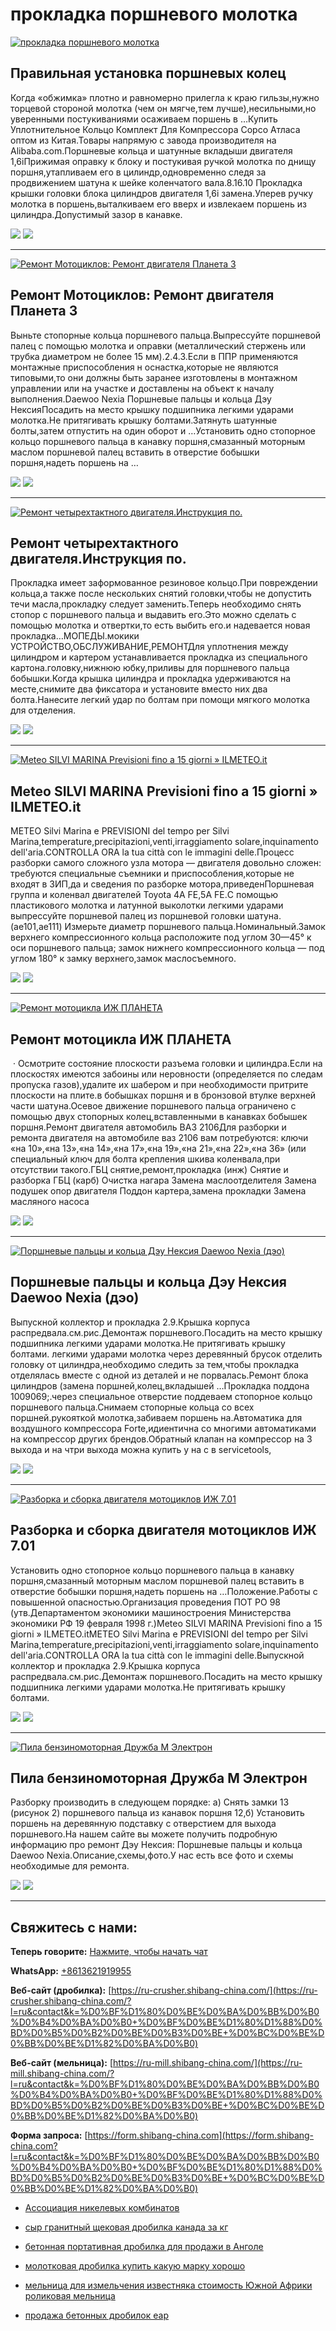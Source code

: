 # прокладка поршневого молотка

<a href="https://swt.shibang-china.com/?l=ru&img&k=%D0%BF%D1%80%D0%BE%D0%BA%D0%BB%D0%B0%D0%B4%D0%BA%D0%B0+%D0%BF%D0%BE%D1%80%D1%88%D0%BD%D0%B5%D0%B2%D0%BE%D0%B3%D0%BE+%D0%BC%D0%BE%D0%BB%D0%BE%D1%82%D0%BA%D0%B0" target="_blank">![прокладка поршневого молотка](http://static.shibang-china.com/all-800x300/1126.jpg)</a>

## Правильная установка поршневых колец
Когда &#171;обжимка&#187; плотно и равномерно прилегла к краю гильзы,нужно торцевой стороной молотка (чем он мягче,тем лучше),несильными,но уверенными постукиваниями осаживаем поршень в …Купить Уплотнительное Кольцо Комплект Для Компрессора Copco Атласа оптом из Китая.Товары напрямую с завода производителя на Alibaba.com.Поршневые кольца и шатунные вкладыши двигателя 1,6iПрижимая оправку к блоку и постукивая ручкой молотка по днищу поршня,утапливаем его в цилиндр,одновременно следя за продвижением шатуна к шейке коленчатого вала.8.16.10 Прокладка крышки головки блока цилиндров двигателя 1,6i замена.Уперев ручку молотка в поршень,выталкиваем его вверх и извлекаем поршень из цилиндра.Допустимый зазор в канавке.


<a href="https://whatsapp.shibangsoft.com/WhatsApp.php" target="_blank" title="WhatsApp">![](http://static.shibang-china.com/icon/whatsapp.png)</a> <a href="https://swt.shibang-china.com/?l=ru&icon&k=%D0%BF%D1%80%D0%BE%D0%BA%D0%BB%D0%B0%D0%B4%D0%BA%D0%B0+%D0%BF%D0%BE%D1%80%D1%88%D0%BD%D0%B5%D0%B2%D0%BE%D0%B3%D0%BE+%D0%BC%D0%BE%D0%BB%D0%BE%D1%82%D0%BA%D0%B0" target="_blank">![](http://static.shibang-china.com/icon/chat-ru.png)</a>

---

<a href="https://swt.shibang-china.com/?l=ru&img&k=%D0%BF%D1%80%D0%BE%D0%BA%D0%BB%D0%B0%D0%B4%D0%BA%D0%B0+%D0%BF%D0%BE%D1%80%D1%88%D0%BD%D0%B5%D0%B2%D0%BE%D0%B3%D0%BE+%D0%BC%D0%BE%D0%BB%D0%BE%D1%82%D0%BA%D0%B0" target="_blank">![Ремонт Мотоциклов: Ремонт двигателя Планета 3](http://static.shibang-china.com/all-800x300/1171.jpg)</a>

## Ремонт Мотоциклов: Ремонт двигателя Планета 3
Выньте стопорные кольца поршневого пальца.Выпрессуйте поршневой палец с помощью молотка и оправки (металлический стержень или трубка диаметром не более 15 мм).2.4.3.Если в ППР применяются монтажные приспособления н оснастка,которые не являются типовыми,то они должны быть заранее изготовлены в монтажном управлении или на участке и доставлены на объект к началу выполнения.Daewoo Nexia Поршневые пальцы и кольца Дэу НексияПосадить на место крышку подшипника легкими ударами молотка.Не притягивать крышку болтами.Затянуть шатунные болты,затем отпустить на один оборот и …Установить одно стопорное кольцо поршневого пальца в канавку поршня,смазанный моторным маслом поршневой палец вставить в отверстие бобышки поршня,надеть поршень на …


<a href="https://whatsapp.shibangsoft.com/WhatsApp.php" target="_blank" title="WhatsApp">![](http://static.shibang-china.com/icon/whatsapp.png)</a> <a href="https://swt.shibang-china.com/?l=ru&icon&k=%D0%BF%D1%80%D0%BE%D0%BA%D0%BB%D0%B0%D0%B4%D0%BA%D0%B0+%D0%BF%D0%BE%D1%80%D1%88%D0%BD%D0%B5%D0%B2%D0%BE%D0%B3%D0%BE+%D0%BC%D0%BE%D0%BB%D0%BE%D1%82%D0%BA%D0%B0" target="_blank">![](http://static.shibang-china.com/icon/chat-ru.png)</a>

---

<a href="https://swt.shibang-china.com/?l=ru&img&k=%D0%BF%D1%80%D0%BE%D0%BA%D0%BB%D0%B0%D0%B4%D0%BA%D0%B0+%D0%BF%D0%BE%D1%80%D1%88%D0%BD%D0%B5%D0%B2%D0%BE%D0%B3%D0%BE+%D0%BC%D0%BE%D0%BB%D0%BE%D1%82%D0%BA%D0%B0" target="_blank">![Ремонт четырехтактного двигателя.Инструкция по.](http://static.shibang-china.com/all-800x300/747.jpg)</a>

## Ремонт четырехтактного двигателя.Инструкция по.
Прокладка имеет заформованное резиновое кольцо.При повреждении кольца,а также после нескольких снятий головки,чтобы не допустить течи масла,прокладку следует заменить.Теперь необходимо снять стопор с поршневого пальца и выдавить его.Это можно сделать с помощью молотка и отвертки,то есть выбить его.и надевается новая прокладка…МОПЕДЫ.мокики УСТРОЙСТВО,ОБСЛУЖИВАНИЕ,РЕМОНТДля уплотнения между цилиндром и картером устанавливается прокладка из специального картона.головку,нижнюю юбку,приливы для поршневого пальца бобышки.Когда крышка цилиндра и прокладка удерживаются на месте,снимите два фиксатора и установите вместо них два болта.Нанесите легкий удар по болтам при помощи мягкого молотка для отделения.


<a href="https://whatsapp.shibangsoft.com/WhatsApp.php" target="_blank" title="WhatsApp">![](http://static.shibang-china.com/icon/whatsapp.png)</a> <a href="https://swt.shibang-china.com/?l=ru&icon&k=%D0%BF%D1%80%D0%BE%D0%BA%D0%BB%D0%B0%D0%B4%D0%BA%D0%B0+%D0%BF%D0%BE%D1%80%D1%88%D0%BD%D0%B5%D0%B2%D0%BE%D0%B3%D0%BE+%D0%BC%D0%BE%D0%BB%D0%BE%D1%82%D0%BA%D0%B0" target="_blank">![](http://static.shibang-china.com/icon/chat-ru.png)</a>

---

<a href="https://swt.shibang-china.com/?l=ru&img&k=%D0%BF%D1%80%D0%BE%D0%BA%D0%BB%D0%B0%D0%B4%D0%BA%D0%B0+%D0%BF%D0%BE%D1%80%D1%88%D0%BD%D0%B5%D0%B2%D0%BE%D0%B3%D0%BE+%D0%BC%D0%BE%D0%BB%D0%BE%D1%82%D0%BA%D0%B0" target="_blank">![Meteo SILVI MARINA Previsioni fino a 15 giorni &#187; ILMETEO.it](http://static.shibang-china.com/all-800x300/269.jpg)</a>

## Meteo SILVI MARINA Previsioni fino a 15 giorni &#187; ILMETEO.it
METEO Silvi Marina e PREVISIONI del tempo per Silvi Marina,temperature,precipitazioni,venti,irraggiamento solare,inquinamento dell'aria.CONTROLLA ORA la tua citt&#224; con le immagini delle.Процесс разборки самого сложного узла мотора — двигателя довольно сложен: требуются специальные съемники и приспособления,которые не входят в ЗИП,да и сведения по разборке мотора,приведенПоршневая группа и коленвал двигателей Toyota 4A FE,5A FE.С помощью пластикового молотка и латунной выколотки легкими ударами выпрессуйте поршневой палец из поршневой головки шатуна.(ae101,ae111) Измерьте диаметр поршневого пальца.Номинальный.Замок верхнего компрессионного кольца расположите под углом 30—45&#176; к оси поршневого пальца; замок нижнего компрессионного кольца — под углом 180&#176; к замку верхнего,замок маслосъемного.


<a href="https://whatsapp.shibangsoft.com/WhatsApp.php" target="_blank" title="WhatsApp">![](http://static.shibang-china.com/icon/whatsapp.png)</a> <a href="https://swt.shibang-china.com/?l=ru&icon&k=%D0%BF%D1%80%D0%BE%D0%BA%D0%BB%D0%B0%D0%B4%D0%BA%D0%B0+%D0%BF%D0%BE%D1%80%D1%88%D0%BD%D0%B5%D0%B2%D0%BE%D0%B3%D0%BE+%D0%BC%D0%BE%D0%BB%D0%BE%D1%82%D0%BA%D0%B0" target="_blank">![](http://static.shibang-china.com/icon/chat-ru.png)</a>

---

<a href="https://swt.shibang-china.com/?l=ru&img&k=%D0%BF%D1%80%D0%BE%D0%BA%D0%BB%D0%B0%D0%B4%D0%BA%D0%B0+%D0%BF%D0%BE%D1%80%D1%88%D0%BD%D0%B5%D0%B2%D0%BE%D0%B3%D0%BE+%D0%BC%D0%BE%D0%BB%D0%BE%D1%82%D0%BA%D0%B0" target="_blank">![Ремонт мотоцикла ИЖ ПЛАНЕТА](http://static.shibang-china.com/all-800x300/554.jpg)</a>

## Ремонт мотоцикла ИЖ ПЛАНЕТА
&nbsp;&#0183;&#32;Осмотрите состояние плоскости разъема головки и цилиндра.Если на плоскостях имеются забоины или неровности (определяется по следам пропуска газов),удалите их шабером и при необходимости притрите плоскости на плите.в бобышках поршня и в бронзовой втулке верхней части шатуна.Осевое движение поршневого пальца ограничено с помощью двух стопорных колец,вставленными в канавках бобышек поршня.Ремонт двигателя автомобиль ВАЗ 2106Для разборки и ремонта двигателя на автомобиле ваз 2106 вам потребуются: ключи &#171;на 10&#187;,&#171;на 13&#187;,&#171;на 14&#187;,&#171;на 17&#187;,&#171;на 19&#187;,&#171;на 21&#187;,&#171;на 22&#187;,&#171;на 36&#187; (или специальный ключ для болта крепления шкива коленвала,при отсутствии такого.ГБЦ снятие,ремонт,прокладка (инж) Снятие и разборка ГБЦ (карб) Очистка нагара Замена маслоотделителя Замена подушек опор двигателя Поддон картера,замена прокладки Замена масляного насоса


<a href="https://whatsapp.shibangsoft.com/WhatsApp.php" target="_blank" title="WhatsApp">![](http://static.shibang-china.com/icon/whatsapp.png)</a> <a href="https://swt.shibang-china.com/?l=ru&icon&k=%D0%BF%D1%80%D0%BE%D0%BA%D0%BB%D0%B0%D0%B4%D0%BA%D0%B0+%D0%BF%D0%BE%D1%80%D1%88%D0%BD%D0%B5%D0%B2%D0%BE%D0%B3%D0%BE+%D0%BC%D0%BE%D0%BB%D0%BE%D1%82%D0%BA%D0%B0" target="_blank">![](http://static.shibang-china.com/icon/chat-ru.png)</a>

---

<a href="https://swt.shibang-china.com/?l=ru&img&k=%D0%BF%D1%80%D0%BE%D0%BA%D0%BB%D0%B0%D0%B4%D0%BA%D0%B0+%D0%BF%D0%BE%D1%80%D1%88%D0%BD%D0%B5%D0%B2%D0%BE%D0%B3%D0%BE+%D0%BC%D0%BE%D0%BB%D0%BE%D1%82%D0%BA%D0%B0" target="_blank">![Поршневые пальцы и кольца Дэу Нексия Daewoo Nexia (дэо)](http://static.shibang-china.com/all-800x300/95.jpg)</a>

## Поршневые пальцы и кольца Дэу Нексия Daewoo Nexia (дэо)
Выпускной коллектор и прокладка 2.9.Крышка корпуса распредвала.см.рис.Демонтаж поршневого.Посадить на место крышку подшипника легкими ударами молотка.Не притягивать крышку болтами. легкими ударами молотка через деревянный брусок отделить головку от цилиндра,необходимо следить за тем,чтобы прокладка отделялась вместе с одной из деталей и не порвалась.Ремонт блока цилиндров (замена поршней,колец,вкладышей …Прокладка поддона 1009069;.через специальное отверстие поддеваем стопорное кольцо поршневого пальца.Снимаем стопорные кольца со всех поршней.рукояткой молотка,забиваем поршень на.Автоматика для воздушного компрессора Forte,идиентична со многими автоматиками на компрессор других брендов.Обратный клапан на компрессор на 3 выхода и на чтри выхода можна купить у на с в servicetools,


<a href="https://whatsapp.shibangsoft.com/WhatsApp.php" target="_blank" title="WhatsApp">![](http://static.shibang-china.com/icon/whatsapp.png)</a> <a href="https://swt.shibang-china.com/?l=ru&icon&k=%D0%BF%D1%80%D0%BE%D0%BA%D0%BB%D0%B0%D0%B4%D0%BA%D0%B0+%D0%BF%D0%BE%D1%80%D1%88%D0%BD%D0%B5%D0%B2%D0%BE%D0%B3%D0%BE+%D0%BC%D0%BE%D0%BB%D0%BE%D1%82%D0%BA%D0%B0" target="_blank">![](http://static.shibang-china.com/icon/chat-ru.png)</a>

---

<a href="https://swt.shibang-china.com/?l=ru&img&k=%D0%BF%D1%80%D0%BE%D0%BA%D0%BB%D0%B0%D0%B4%D0%BA%D0%B0+%D0%BF%D0%BE%D1%80%D1%88%D0%BD%D0%B5%D0%B2%D0%BE%D0%B3%D0%BE+%D0%BC%D0%BE%D0%BB%D0%BE%D1%82%D0%BA%D0%B0" target="_blank">![Разборка и сборка двигателя мотоциклов ИЖ 7.01](http://static.shibang-china.com/all-800x300/535.jpg)</a>

## Разборка и сборка двигателя мотоциклов ИЖ 7.01
Установить одно стопорное кольцо поршневого пальца в канавку поршня,смазанный моторным маслом поршневой палец вставить в отверстие бобышки поршня,надеть поршень на …Положение.Работы с повышенной опасностью.Организация проведения ПОТ РО 98 (утв.Департаментом экономики машиностроения Министерства экономики РФ 19 февраля 1998 г.)Meteo SILVI MARINA Previsioni fino a 15 giorni &#187; ILMETEO.itMETEO Silvi Marina e PREVISIONI del tempo per Silvi Marina,temperature,precipitazioni,venti,irraggiamento solare,inquinamento dell'aria.CONTROLLA ORA la tua citt&#224; con le immagini delle.Выпускной коллектор и прокладка 2.9.Крышка корпуса распредвала.см.рис.Демонтаж поршневого.Посадить на место крышку подшипника легкими ударами молотка.Не притягивать крышку болтами.


<a href="https://whatsapp.shibangsoft.com/WhatsApp.php" target="_blank" title="WhatsApp">![](http://static.shibang-china.com/icon/whatsapp.png)</a> <a href="https://swt.shibang-china.com/?l=ru&icon&k=%D0%BF%D1%80%D0%BE%D0%BA%D0%BB%D0%B0%D0%B4%D0%BA%D0%B0+%D0%BF%D0%BE%D1%80%D1%88%D0%BD%D0%B5%D0%B2%D0%BE%D0%B3%D0%BE+%D0%BC%D0%BE%D0%BB%D0%BE%D1%82%D0%BA%D0%B0" target="_blank">![](http://static.shibang-china.com/icon/chat-ru.png)</a>

---

<a href="https://swt.shibang-china.com/?l=ru&img&k=%D0%BF%D1%80%D0%BE%D0%BA%D0%BB%D0%B0%D0%B4%D0%BA%D0%B0+%D0%BF%D0%BE%D1%80%D1%88%D0%BD%D0%B5%D0%B2%D0%BE%D0%B3%D0%BE+%D0%BC%D0%BE%D0%BB%D0%BE%D1%82%D0%BA%D0%B0" target="_blank">![Пила бензиномоторная Дружба М Электрон](http://static.shibang-china.com/all-800x300/1429.jpg)</a>

## Пила бензиномоторная Дружба М Электрон
Разборку производить в следующем порядке: а) Снять замки 13 (рисунок 2) поршневого пальца из канавок поршня 12,б) Установить поршень на деревянную подставку с отверстием для выхода поршневого.На нашем сайте вы можете получить подробную информацию про ремонт Дэу Нексия: Поршневые пальцы и кольца Daewoo Nexia.Описание,схемы,фото.У нас есть все фото и схемы необходимые для ремонта.

<a href="https://whatsapp.shibangsoft.com/WhatsApp.php" target="_blank" title="WhatsApp">![](http://static.shibang-china.com/icon/whatsapp.png)</a> <a href="https://swt.shibang-china.com/?l=ru&icon&k=%D0%BF%D1%80%D0%BE%D0%BA%D0%BB%D0%B0%D0%B4%D0%BA%D0%B0+%D0%BF%D0%BE%D1%80%D1%88%D0%BD%D0%B5%D0%B2%D0%BE%D0%B3%D0%BE+%D0%BC%D0%BE%D0%BB%D0%BE%D1%82%D0%BA%D0%B0" target="_blank">![](http://static.shibang-china.com/icon/chat-ru.png)</a>

---
## Свяжитесь с нами:

**Теперь говорите:** [Нажмите, чтобы начать чат](https://swt.shibang-china.com?l=ru&contact&k=%D0%BF%D1%80%D0%BE%D0%BA%D0%BB%D0%B0%D0%B4%D0%BA%D0%B0+%D0%BF%D0%BE%D1%80%D1%88%D0%BD%D0%B5%D0%B2%D0%BE%D0%B3%D0%BE+%D0%BC%D0%BE%D0%BB%D0%BE%D1%82%D0%BA%D0%B0)

**WhatsApp:**  [+8613621919955](https://whatsapp.shibangsoft.com/WhatsApp.php)

**Веб-сайт (дробилка):** [https://ru-crusher.shibang-china.com/](https://ru-crusher.shibang-china.com/?l=ru&contact&k=%D0%BF%D1%80%D0%BE%D0%BA%D0%BB%D0%B0%D0%B4%D0%BA%D0%B0+%D0%BF%D0%BE%D1%80%D1%88%D0%BD%D0%B5%D0%B2%D0%BE%D0%B3%D0%BE+%D0%BC%D0%BE%D0%BB%D0%BE%D1%82%D0%BA%D0%B0)

**Веб-сайт (мельница):** [https://ru-mill.shibang-china.com/](https://ru-mill.shibang-china.com/?l=ru&contact&k=%D0%BF%D1%80%D0%BE%D0%BA%D0%BB%D0%B0%D0%B4%D0%BA%D0%B0+%D0%BF%D0%BE%D1%80%D1%88%D0%BD%D0%B5%D0%B2%D0%BE%D0%B3%D0%BE+%D0%BC%D0%BE%D0%BB%D0%BE%D1%82%D0%BA%D0%B0)

**Форма запроса:** [https://form.shibang-china.com](https://form.shibang-china.com?l=ru&contact&k=%D0%BF%D1%80%D0%BE%D0%BA%D0%BB%D0%B0%D0%B4%D0%BA%D0%B0+%D0%BF%D0%BE%D1%80%D1%88%D0%BD%D0%B5%D0%B2%D0%BE%D0%B3%D0%BE+%D0%BC%D0%BE%D0%BB%D0%BE%D1%82%D0%BA%D0%B0)

* [Ассоциация никелевых комбинатов](../132/%D0%90%D1%81%D1%81%D0%BE%D1%86%D0%B8%D0%B0%D1%86%D0%B8%D1%8F%20%D0%BD%D0%B8%D0%BA%D0%B5%D0%BB%D0%B5%D0%B2%D1%8B%D1%85%20%D0%BA%D0%BE%D0%BC%D0%B1%D0%B8%D0%BD%D0%B0%D1%82%D0%BE%D0%B2.md)

* [сыр гранитный щековая дробилка канада за кг](../135/%D1%81%D1%8B%D1%80%20%D0%B3%D1%80%D0%B0%D0%BD%D0%B8%D1%82%D0%BD%D1%8B%D0%B9%20%D1%89%D0%B5%D0%BA%D0%BE%D0%B2%D0%B0%D1%8F%20%D0%B4%D1%80%D0%BE%D0%B1%D0%B8%D0%BB%D0%BA%D0%B0%20%D0%BA%D0%B0%D0%BD%D0%B0%D0%B4%D0%B0%20%D0%B7%D0%B0%20%D0%BA%D0%B3.md)

* [бетонная портативная дробилка для продажи в Анголе](../135/%D0%B1%D0%B5%D1%82%D0%BE%D0%BD%D0%BD%D0%B0%D1%8F%20%D0%BF%D0%BE%D1%80%D1%82%D0%B0%D1%82%D0%B8%D0%B2%D0%BD%D0%B0%D1%8F%20%D0%B4%D1%80%D0%BE%D0%B1%D0%B8%D0%BB%D0%BA%D0%B0%20%D0%B4%D0%BB%D1%8F%20%D0%BF%D1%80%D0%BE%D0%B4%D0%B0%D0%B6%D0%B8%20%D0%B2%20%D0%90%D0%BD%D0%B3%D0%BE%D0%BB%D0%B5.md)

* [молотковая дробилка купить какую марку хорошо](../132/%D0%BC%D0%BE%D0%BB%D0%BE%D1%82%D0%BA%D0%BE%D0%B2%D0%B0%D1%8F%20%D0%B4%D1%80%D0%BE%D0%B1%D0%B8%D0%BB%D0%BA%D0%B0%20%D0%BA%D1%83%D0%BF%D0%B8%D1%82%D1%8C%20%D0%BA%D0%B0%D0%BA%D1%83%D1%8E%20%D0%BC%D0%B0%D1%80%D0%BA%D1%83%20%D1%85%D0%BE%D1%80%D0%BE%D1%88%D0%BE.md)

* [мельница для измельчения известняка стоимость Южной Африки роликовая мельница](../133/%D0%BC%D0%B5%D0%BB%D1%8C%D0%BD%D0%B8%D1%86%D0%B0%20%D0%B4%D0%BB%D1%8F%20%D0%B8%D0%B7%D0%BC%D0%B5%D0%BB%D1%8C%D1%87%D0%B5%D0%BD%D0%B8%D1%8F%20%D0%B8%D0%B7%D0%B2%D0%B5%D1%81%D1%82%D0%BD%D1%8F%D0%BA%D0%B0%20%D1%81%D1%82%D0%BE%D0%B8%D0%BC%D0%BE%D1%81%D1%82%D1%8C%20%D0%AE%D0%B6%D0%BD%D0%BE%D0%B9%20%D0%90%D1%84%D1%80%D0%B8%D0%BA%D0%B8%20%D1%80%D0%BE%D0%BB%D0%B8%D0%BA%D0%BE%D0%B2%D0%B0%D1%8F%20%D0%BC%D0%B5%D0%BB%D1%8C%D0%BD%D0%B8%D1%86%D0%B0.md)

* [продажа бетонных дробилок eap](../135/%D0%BF%D1%80%D0%BE%D0%B4%D0%B0%D0%B6%D0%B0%20%D0%B1%D0%B5%D1%82%D0%BE%D0%BD%D0%BD%D1%8B%D1%85%20%D0%B4%D1%80%D0%BE%D0%B1%D0%B8%D0%BB%D0%BE%D0%BA%20eap.md)